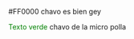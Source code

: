 #FF0000 chavo es bien gey 

<span style="color: #008000">Texto verde</span> chavo de la micro polla 